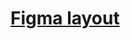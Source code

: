 # [Figma layout]([https://www.figma.com/file/cyOuCcxqhxwqCrillGbcFm/Cyberpunk?type=design&node-id=0-1&mode=design](https://www.figma.com/file/v7hT42r8yH4rLNJmwixo7t/gotrip7-(Copy)?node-id=2%3A386)https://www.figma.com/file/v7hT42r8yH4rLNJmwixo7t/gotrip7-(Copy)?node-id=2%3A386)
